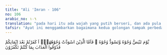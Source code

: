 ```yaml
---
title: "Ali 'Imran - 106"
no: 106
arabic_no: ١٠٦
translation: "pada hari itu ada wajah yang putih berseri, dan ada pula wajah yang hitam muram. Adapun orang-orang yang berwajah hitam muram (kepada mereka dikatakan), “Mengapa kamu kafir setelah beriman? Karena itu rasakanlah azab disebabkan kekafiranmu itu.”"
tafsir: "Ayat ini menggambarkan bagaimana kedua golongan tampak perbedaannya pada hari kiamat, yang pertama golongan mukmin wajahnya putih bersih bersinar. Yang kedua, golongan kafir dari Ahli Kitab dan munafik terlihat muram dan hitam mukanya karena melihat azab yang disediakan Allah untuknya.\n\nDi samping mereka menerima azab yang menimpa badannya, ditambah pula dengan cercaan dari Allah dengan ucapan, \"Kenapa kamu kafir sesudah beriman? Karena itu rasakanlah azab Kami disebabkan kekafiranmu itu.\""
---
```

يَّوْمَ تَبْيَضُّ وُجُوْهٌ وَّتَسْوَدُّ وُجُوْهٌ ۚ فَاَمَّا الَّذِيْنَ اسْوَدَّتْ وُجُوْهُهُمْۗ  اَ كَفَرْتُمْ بَعْدَ اِيْمَانِكُمْ فَذُوْقُوا الْعَذَابَ بِمَا كُنْتُمْ تَكْفُرُوْنَ